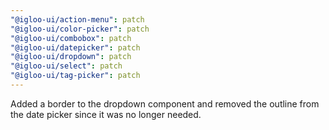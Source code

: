 ```yaml
---
"@igloo-ui/action-menu": patch
"@igloo-ui/color-picker": patch
"@igloo-ui/combobox": patch
"@igloo-ui/datepicker": patch
"@igloo-ui/dropdown": patch
"@igloo-ui/select": patch
"@igloo-ui/tag-picker": patch
---
```


Added a border to the dropdown component and removed the outline from the date picker since it was no longer needed.
